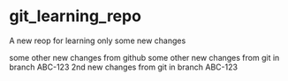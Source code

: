 # git_learning_repo

A new reop for learning only
some new changes

some other new changes from github
some other new changes from git in branch ABC-123
2nd new changes from git in branch ABC-123
